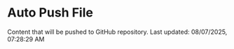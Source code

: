 # Auto Push File

Content that will be pushed to GitHub repository.
Last updated: 08/07/2025, 07:28:29 AM